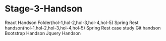 # Stage-3-Handson
React Handson Folder(hol-1,hol-2,hol-3,hol-4,hol-5)
Spring Rest handson(hol-1,hol-2,hol-3,hol-4,hol-5)
Spring Rest case study
Git handson
Bootstrap Handson
Jquery Handson
